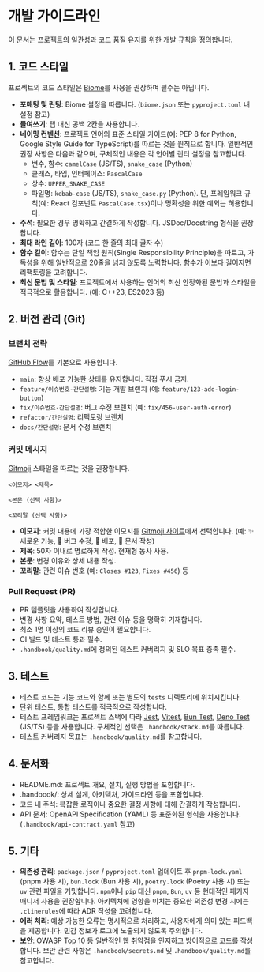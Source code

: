 # 개발 가이드라인

이 문서는 프로젝트의 일관성과 코드 품질 유지를 위한 개발 규칙을 정의합니다.

## 1. 코드 스타일

프로젝트의 코드 스타일은 [Biome](https://biomejs.dev/)를 사용을 권장하며 필수는 아닙니다.

- **포매팅 및 린팅**: Biome 설정을 따릅니다. (`biome.json` 또는 `pyproject.toml` 내 설정 참고)
- **들여쓰기**: 탭 대신 공백 2칸을 사용합니다.
- **네이밍 컨벤션**: 프로젝트 언어의 표준 스타일 가이드(예: PEP 8 for Python, Google Style Guide for TypeScript)를 따르는 것을 원칙으로 합니다. 일반적인 권장 사항은 다음과 같으며, 구체적인 내용은 각 언어별 린터 설정을 참고합니다.
    - 변수, 함수: `camelCase` (JS/TS), `snake_case` (Python)
    - 클래스, 타입, 인터페이스: `PascalCase`
    - 상수: `UPPER_SNAKE_CASE`
    - 파일명: `kebab-case` (JS/TS), `snake_case.py` (Python). 단, 프레임워크 규칙(예: React 컴포넌트 `PascalCase.tsx`)이나 명확성을 위한 예외는 허용합니다.
- **주석**: 필요한 경우 명확하고 간결하게 작성합니다. JSDoc/Docstring 형식을 권장합니다.
- **최대 라인 길이**: 100자 (코드 한 줄의 최대 글자 수)
- **함수 길이**: 함수는 단일 책임 원칙(Single Responsibility Principle)을 따르고, 가독성을 위해 일반적으로 20줄을 넘지 않도록 노력합니다. 함수가 이보다 길어지면 리팩토링을 고려합니다.
- **최신 문법 및 스타일**: 프로젝트에서 사용하는 언어의 최신 안정화된 문법과 스타일을 적극적으로 활용합니다. (예: C++23, ES2023 등) 

## 2. 버전 관리 (Git)

### 브랜치 전략

[GitHub Flow](https://docs.github.com/en/get-started/quickstart/github-flow)를 기본으로 사용합니다.

- `main`: 항상 배포 가능한 상태를 유지합니다. 직접 푸시 금지.
- `feature/이슈번호-간단설명`: 기능 개발 브랜치 (예: `feature/123-add-login-button`)
- `fix/이슈번호-간단설명`: 버그 수정 브랜치 (예: `fix/456-user-auth-error`)
- `refactor/간단설명`: 리팩토링 브랜치
- `docs/간단설명`: 문서 수정 브랜치

### 커밋 메시지

[Gitmoji](https://gitmoji.dev/) 스타일을 따르는 것을 권장합니다.

```
<이모지> <제목>

<본문 (선택 사항)>

<꼬리말 (선택 사항)>
```

- **이모지**: 커밋 내용에 가장 적합한 이모지를 [Gitmoji 사이트](https://gitmoji.dev/)에서 선택합니다. (예: ✨ 새로운 기능, 🐛 버그 수정, 🚀 배포, 📝 문서 작성)
- **제목**: 50자 이내로 명료하게 작성. 현재형 동사 사용.
- **본문**: 변경 이유와 상세 내용 작성.
- **꼬리말**: 관련 이슈 번호 (예: `Closes #123`, `Fixes #456`) 등

### Pull Request (PR)

- PR 템플릿을 사용하여 작성합니다.
- 변경 사항 요약, 테스트 방법, 관련 이슈 등을 명확히 기재합니다.
- 최소 1명 이상의 코드 리뷰 승인이 필요합니다.
- CI 빌드 및 테스트 통과 필수.
- `.handbook/quality.md`에 정의된 테스트 커버리지 및 SLO 목표 충족 필수.

## 3. 테스트

- 테스트 코드는 기능 코드와 함께 또는 별도의 `tests` 디렉토리에 위치시킵니다.
- 단위 테스트, 통합 테스트를 적극적으로 작성합니다.
- 테스트 프레임워크는 프로젝트 스택에 따라 [Jest](https://jestjs.io/), [Vitest](https://vitest.dev/), [Bun Test](https://bun.sh/docs/test/writing), [Deno Test](https://deno.land/manual@v1.37/basics/testing) (JS/TS) 등을 사용합니다. 구체적인 선택은 `.handbook/stack.md`를 따릅니다.
- 테스트 커버리지 목표는 `.handbook/quality.md`를 참고합니다.

## 4. 문서화

- README.md: 프로젝트 개요, 설치, 실행 방법을 포함합니다.
- .handbook/: 상세 설계, 아키텍처, 가이드라인 등을 포함합니다.
- 코드 내 주석: 복잡한 로직이나 중요한 결정 사항에 대해 간결하게 작성합니다.
- API 문서: OpenAPI Specification (YAML) 등 표준화된 형식을 사용합니다. (`.handbook/api-contract.yaml` 참고)

## 5. 기타

- **의존성 관리**: `package.json` / `pyproject.toml` 업데이트 후 `pnpm-lock.yaml` (pnpm 사용 시), `bun.lock` (Bun 사용 시), `poetry.lock` (Poetry 사용 시) 또는 `uv` 관련 파일을 커밋합니다. `npm`이나 `pip` 대신 `pnpm`, `Bun`, `uv` 등 현대적인 패키지 매니저 사용을 권장합니다. 아키텍처에 영향을 미치는 중요한 의존성 변경 시에는 `.clinerules`에 따라 ADR 작성을 고려합니다.
- **에러 처리**: 예상 가능한 오류는 명시적으로 처리하고, 사용자에게 의미 있는 피드백을 제공합니다. 민감 정보가 로그에 노출되지 않도록 주의합니다.
- **보안**: OWASP Top 10 등 일반적인 웹 취약점을 인지하고 방어적으로 코드를 작성합니다. 보안 관련 사항은 `.handbook/secrets.md` 및 `.handbook/quality.md`를 참고합니다.
